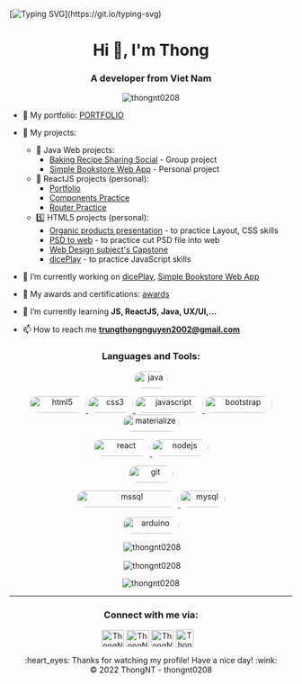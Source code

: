 [![Typing SVG](http://readme-typing-svg.herokuapp.com?font=Fira+Code&size=31&duration=1000&pause=1000&color=2C974BCD&width=435&lines=Hello!;Welcome+to+my+profile!)](https://git.io/typing-svg)

<h1 align="center">Hi 👋, I'm Thong</h1>
<h3 align="center">A developer from Viet Nam</h3>

<p align="center"> <img src="https://komarev.com/ghpvc/?username=thongnt0208&label=Profile%20views&color=0e75b6&style=flat" alt="thongnt0208" /> </p>



- 💁‍ My portfolio: [PORTFOLIO](https://thongnt0208.github.io/portfolio)

- 📂 My projects: 
  - 🍵 Java Web projects:
    - [Baking Recipe Sharing Social](https://github.com/SE1613-GROUP4-BakeryReceip/BakeryRecipe_SWP) - Group project
    - [Simple Bookstore Web App](https://github.com/thongnt0208/java-web-application-development-prj301) - Personal project
  - 🧪 ReactJS projects (personal):
    - [Portfolio](https://thongnt0208.github.io/portfolio)
    - [Components Practice](https://github.com/thongnt0208/fer201m-lab01-se1613-thongnt-se160850)
    - [Router Practice](https://github.com/thongnt0208/fer201m-lab03-se1613-thongnt-se160850)
  - 5️⃣ HTML5 projects (personal):
    - [Organic products presentation](https://github.com/thongnt0208/OrganicWeb) - to practice Layout, CSS skills
    - [PSD to web](https://github.com/thongnt0208/cut-psd-eos) - to practice cut PSD file into web
    - [Web Design subject's Capstone](https://github.com/thongnt0208/WED_Capstone)
    - [dicePlay](https://github.com/thongnt0208/dicePlay) - to practice JavaScript skills
  

- 🔭 I’m currently working on [dicePlay](https://github.com/thongnt0208/dicePlay.git), [Simple Bookstore Web App](https://github.com/thongnt0208/java-web-application-development-prj301)

- 🥇 My awards and certifications: [awards](https://github.com/thongnt0208/certifications)

- 🌱 I’m currently learning **JS, ReactJS, Java, UX/UI,...**

- 📫 How to reach me **trungthongnguyen2002@gmail.com**



<h3 align="center">Languages and Tools:</h3>
<p align="center">

<!-- Java -->
<p align="center">
    <a href="https://www.java.com" target="__blank" rel="noreferrer"> <img src="https://img.shields.io/badge/Java-ED8B00?style=for-the-badge&logo=java&logoColor=white" alt="java" width="60" height="30" style = "border-radius: 40px"/> </a>
</p>

<!-- Front-end -->
<p align="center">
    <a href="https://www.w3.org/html/" target="__blank" rel="noreferrer"> <img src="https://img.shields.io/badge/HTML5-E34F26?style=for-the-badge&logo=html5&logoColor=white" alt="html5" width="100" height="30" style = "border-radius: 40px"/> </a><!-- <a href="https://pugjs.org" target="__blank" rel="noreferrer"> <img src="https://cdn.worldvectorlogo.com/logos/pug.svg" alt="pug" width="60" height="30" style = "border-radius: 40px"/> </a> -->
    <a href="https://www.w3schools.com/css/" target="__blank" rel="noreferrer"> <img src="https://img.shields.io/badge/CSS3-1572B6?style=for-the-badge&logo=css3&logoColor=white" alt="css3" width="80" height="30" style = "border-radius: 40px"/> </a>
    <a href="https://developer.mozilla.org/en-US/docs/Web/JavaScript" target="__blank" rel="noreferrer"> <img src="https://img.shields.io/badge/JavaScript-F7DF1E?style=for-the-badge&logo=javascript&logoColor=black" alt="javascript" width="120" height="30" style = "border-radius: 40px"/> </a>
    <a href="https://getbootstrap.com" target="__blank" rel="noreferrer"> <img src="https://img.shields.io/badge/Bootstrap-563D7C?style=for-the-badge&logo=bootstrap&logoColor=white" alt="bootstrap" width="120" height="30" style = "border-radius: 40px"/> </a>
    <a href="https://materializecss.com/" target="__blank" rel="noreferrer"> <img src="https://img.shields.io/badge/Material--UI-0081CB?style=for-the-badge&logo=material-ui&logoColor=white" alt="materialize" width="100" height="30" style = "border-radius: 40px"/> </a>
</p>

<!-- React/Node -->
<p align="center">
    <a href="https://reactjs.org/" target="__blank" rel="noreferrer"> <img src="https://img.shields.io/badge/React-20232A?style=for-the-badge&logo=react&logoColor=61DAFB" alt="react" width="100" height="30" style = "border-radius: 40px"/> </a>
    <a href="https://nodejs.org" target="__blank" rel="noreferrer"> <img src="https://img.shields.io/badge/Node.js-43853D?style=for-the-badge&logo=node.js&logoColor=white" alt="nodejs" width="100" height="30" style = "border-radius: 40px"/> </a>
</p>

<!-- GIT -->
<p align="center">
    <a href="https://git-scm.com/" target="__blank" rel="noreferrer"> <img src="https://img.shields.io/badge/GIT-E44C30?style=for-the-badge&logo=git&logoColor=white" alt="git" width="80" height="30" style = "border-radius: 40px"/></a>
</p>

<!-- SQL -->
<p align="center">
    <a href="https://www.microsoft.com/en-us/sql-server" target="__blank" rel="noreferrer"> <img src="https://img.shields.io/badge/Microsoft_SQL_Server-CC2927?style=for-the-badge&logo=microsoft-sql-server&logoColor=white" alt="mssql" width="180" height="30" style = "border-radius: 40px"/> </a>
    <a href="https://www.mysql.com/" target="__blank" rel="noreferrer"> <img src="https://img.shields.io/badge/MySQL-005C84?style=for-the-badge&logo=mysql&logoColor=white" alt="mysql" width="80" height="30" style = "border-radius: 40px"/> </a>
</p>

<!-- IoT -->
<p align="center">
    <a href="https://www.arduino.cc/" target="__blank" rel="noreferrer"> <img src="https://img.shields.io/badge/Arduino-00979D?style=for-the-badge&logo=Arduino&logoColor=white" alt="arduino" width="100" height="30" style = "border-radius: 40px"/> </a>
</p> 

 </p>


<p align="center">&nbsp;<img align="center" src="https://github-readme-stats.vercel.app/api/top-langs?username=thongnt0208&show_icons=true&locale=en&layout=compact" alt="thongnt0208" /></p>

<p align="center">&nbsp;<img align="center" src="https://github-readme-stats.vercel.app/api?username=thongnt0208&show_icons=true&locale=en" alt="thongnt0208" /></p>

<p align="center"><img align="center" src="https://github-readme-streak-stats.herokuapp.com/?user=thongnt0208&" alt="thongnt0208" /></p>

***

<!-- Connect -->
<h3 align="center">Connect with me via:</h3>
<p align="center">
    <a href="https://fb.com/thongwisen" target="_blank"><img align="center" src="https://raw.githubusercontent.com/rahuldkjain/github-profile-readme-generator/master/src/images/icons/Social/facebook.svg"alt="ThongNT | Facebook" height="30" width="40" /></a>
    <a href="https://www.linkedin.com/in/thongnt0208/" target="_blank"><img align="center" src="https://raw.githubusercontent.com/rahuldkjain/github-profile-readme-generator/master/src/images/icons/Social/linked-in-alt.svg" alt=ThongNT | LinkedIn" height="30" width="40" /></a>
    <a href="https://twitter.com/wisenvn" target="_blank"><img align="center" src="https://raw.githubusercontent.com/rahuldkjain/github-profile-readme-generator/master/src/images/icons/Social/twitter.svg" alt="ThongNT | Twitter" height="30" width="40" /></a>    
    <a href="https://www.youtube.com/channel/UCr77wBvaI0ml6ZPXaMlZwWA" target="_blank"><img align="center" alt="ThongNt | Youtube" width="32px" src="https://icon-library.com/images/youtube-video-icon-png/youtube-video-icon-png-29.jpg" /></a> &nbsp;&nbsp;
</p>

 <div align="center">
  :heart_eyes: Thanks for watching my profile! Have a nice day! :wink: <br/>
  &copy; 2022 ThongNT - thongnt0208
</div>
